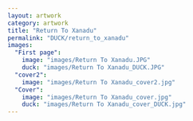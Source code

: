 ```yaml
---
layout: artwork
category: artwork
title: "Return To Xanadu"
permalink: "DUCK/return_to_xanadu"
images:
  "First page":
    image: "images/Return To Xanadu.JPG"
    duck: "images/Return To Xanadu_DUCK.JPG"
  "cover2":
    image: "images/Return To Xanadu_cover2.jpg"
  "Cover":
    image: "images/Return To Xanadu_cover.jpg"
    duck: "images/Return To Xanadu_cover_DUCK.jpg"
---
```


